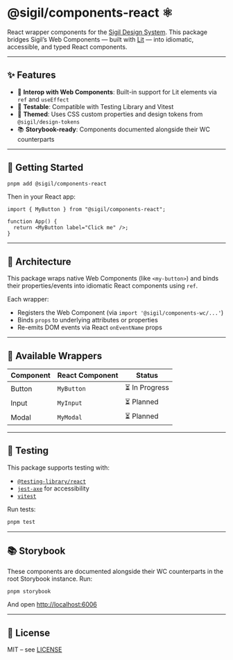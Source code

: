 # @sigil/components-react ⚛️

React wrapper components for the [Sigil Design System](https://github.com/kaconant/sigil-design-system). This package bridges Sigil’s Web Components — built with [Lit](https://lit.dev) — into idiomatic, accessible, and typed React components.

---

## ✨ Features

- 🔁 **Interop with Web Components**: Built-in support for Lit elements via `ref` and `useEffect`
- 🧪 **Testable**: Compatible with Testing Library and Vitest
- 💅 **Themed**: Uses CSS custom properties and design tokens from `@sigil/design-tokens`
- 📚 **Storybook-ready**: Components documented alongside their WC counterparts

---

## 🚀 Getting Started

```bash
pnpm add @sigil/components-react
```

Then in your React app:

```tsx
import { MyButton } from "@sigil/components-react";

function App() {
  return <MyButton label="Click me" />;
}
```

---

## 🧱 Architecture

This package wraps native Web Components (like `<my-button>`) and binds their properties/events into idiomatic React components using `ref`.

Each wrapper:

- Registers the Web Component (via `import '@sigil/components-wc/...'`)
- Binds `props` to underlying attributes or properties
- Re-emits DOM events via React `onEventName` props

---

## 🧩 Available Wrappers

| Component | React Component | Status         |
| --------- | --------------- | -------------- |
| Button    | `MyButton`      | ⏳ In Progress |
| Input     | `MyInput`       | ⏳ Planned     |
| Modal     | `MyModal`       | ⏳ Planned     |

---

## 🧪 Testing

This package supports testing with:

- [`@testing-library/react`](https://testing-library.com/)
- [`jest-axe`](https://github.com/nickcolley/jest-axe) for accessibility
- [`vitest`](https://vitest.dev/)

Run tests:

```bash
pnpm test
```

---

## 📚 Storybook

These components are documented alongside their WC counterparts in the root Storybook instance. Run:

```bash
pnpm storybook
```

And open [http://localhost:6006](http://localhost:6006)

---

## 📜 License

MIT – see [LICENSE](../../LICENSE)
